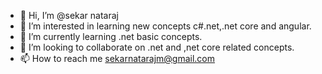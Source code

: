 - 👋 Hi, I’m @sekar nataraj
- 👀 I’m interested in learning new concepts c#.net,.net core and angular.
- 🌱 I’m currently learning .net basic concepts.
- 💞️ I’m looking to collaborate on .net and ,net core related concepts.
- 📫 How to reach me sekarnatarajm@gmail.com

<!---
sekarnatarajm/sekarnatarajm is a ✨ special ✨ repository because its `README.md` (this file) appears on your GitHub profile.
You can click the Preview link to take a look at your changes.
--->
